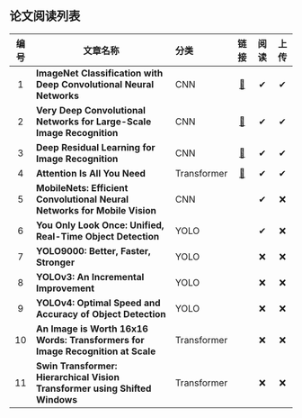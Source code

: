 ## 论文阅读列表

| 编号 | 文章名称                                                     | 分类        |                             链接                             | 阅读 | 上传 |
| :--: | ------------------------------------------------------------ | :---------- | :----------------------------------------------------------: | :--: | :--: |
|  1   | **ImageNet Classification with Deep Convolutional Neural Networks** | CNN         | [🎫](https://github.com/chairc/daily-learning/tree/main/paper-reading/CNN/ImageNet%20Classification%20with%20Deep%20Convolutional%20Neural%20Networks) |  ✔   |  ✔   |
|  2   | **Very Deep Convolutional Networks for Large-Scale Image Recognition** | CNN         | [🎫](https://github.com/chairc/daily-learning/tree/main/paper-reading/CNN/Very%20Deep%20Convolutional%20Networks%20for%20Large-Scale%20Image%20Recognition) |  ✔   |  ✔   |
|  3   | **Deep Residual Learning for Image Recognition**             | CNN         | [🎫](https://github.com/chairc/daily-learning/tree/main/paper-reading/CNN/Deep%20Residual%20Learning%20for%20Image%20Recognition) |  ✔   |  ✔   |
|  4   | **Attention Is All You Need**                                | Transformer | [🎫](https://github.com/chairc/daily-learning/tree/main/paper-reading/Transformer/Attention%20Is%20All%20You%20Need) |  ✔   |  ✔   |
|  5   | **MobileNets: Efficient Convolutional Neural Networks for Mobile Vision** | CNN         |                                                              |  ✔   |  ❌   |
|  6   | **You Only Look Once: Unified, Real-Time Object Detection**  | YOLO        |                                                              |  ✔   |  ❌   |
|  7   | **YOLO9000: Better, Faster, Stronger**                       | YOLO        |                                                              |  ❌   |  ❌   |
|  8   | **YOLOv3: An Incremental Improvement**                       | YOLO        |                                                              |  ❌   |  ❌   |
|  9   | **YOLOv4: Optimal Speed and Accuracy of Object Detection**   | YOLO        |                                                              |  ❌   |  ❌   |
|  10  | **An Image is Worth 16x16 Words: Transformers for Image Recognition at Scale** | Transformer |                                                              |  ❌   |  ❌   |
|  11  | **Swin Transformer: Hierarchical Vision Transformer using Shifted Windows** | Transformer |                                                              |  ❌   |  ❌   |

